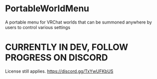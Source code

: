 # PortableWorldMenu
A portable menu for VRChat worlds that can be summoned anywhere by users to control various settings

# CURRENTLY IN DEV, FOLLOW PROGRESS ON DISCORD
License still applies.
https://discord.gg/TxYwUFKbUS
